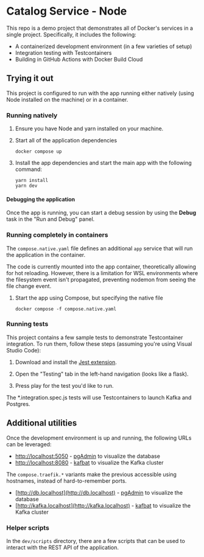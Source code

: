 # Catalog Service - Node

This repo is a demo project that demonstrates all of Docker's services in a single project. Specifically, it includes the following:

- A containerized development environment (in a few varieties of setup)
- Integration testing with Testcontainers
- Building in GitHub Actions with Docker Build Cloud

## Trying it out

This project is configured to run with the app running either natively (using Node installed on the machine) or in a container.

### Running natively

1. Ensure you have Node and yarn installed on your machine.

2. Start all of the application dependencies

    ```console
    docker compose up
    ```

3. Install the app dependencies and start the main app with the following command:

    ```console
    yarn install
    yarn dev
    ```

#### Debugging the application

Once the app is running, you can start a debug session by using the **Debug** task in the "Run and Debug" panel. 


### Running completely in containers

The `compose.native.yaml` file defines an additional `app` service that will run the application in the container. 

The code is currently mounted into the app container, theoretically allowing for hot reloading. However, there is a limitation for WSL environments where the filesystem event isn't propagated, preventing nodemon from seeing the file change event.

1. Start the app using Compose, but specifying the native file

    ```console
    docker compose -f compose.native.yaml
    ```


### Running tests

This project contains a few sample tests to demonstrate Testcontainer integration. To run them, follow these steps (assuming you're using Visual Studio Code):

1. Download and install the [Jest extension](https://marketplace.visualstudio.com/items?itemName=Orta.vscode-jest#user-interface).

2. Open the "Testing" tab in the left-hand navigation (looks like a flask).

3. Press play for the test you'd like to run.

The *.integration.spec.js tests will use Testcontainers to launch Kafka and Postgres.


## Additional utilities

Once the development environment is up and running, the following URLs can be leveraged:

- [http://localhost:5050](http://localhost:5050) - [pgAdmin](https://www.pgadmin.org/) to visualize the database
- [http://localhost:8080](http://localhost:8080) - [kafbat](https://github.com/kafbat/kafka-ui) to visualize the Kafka cluster

The `compose.traefik.*` variants make the previous accessible using hostnames, instead of hard-to-remember ports.

- [http://db.localhost](http://db.localhost) - [pgAdmin](https://www.pgadmin.org/) to visualize the database
- [http://kafka.localhost](http://kafka.localhost) - [kafbat](https://github.com/kafbat/kafka-ui) to visualize the Kafka cluster

### Helper scripts

In the `dev/scripts` directory, there are a few scripts that can be used to interact with the REST API of the application.
